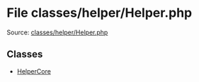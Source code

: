 File classes/helper/Helper.php
=========

Source: [classes/helper/Helper.php](https://github.com/PrestaShop/PrestaShop/blob/1.5.0.2/classes/helper/Helper.php)


Classes
-------

* [HelperCore](class.HelperCore.md)

